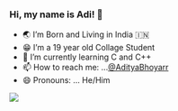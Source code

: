 ### Hi, my name is Adi! 👋

- 🌏 I’m Born and Living in India 🇮🇳
- 😁 I’m a 19 year old Collage Student
- 🌱 I’m currently learning C and C++
- 📫 How to reach me: ...[@AdityaBhoyarr](https://twitter.com/AdityaBhoyarr)
- 😄 Pronouns: ... He/Him

<img src =  "https://github-readme-stats.vercel.app/api?username=MrAdityaBhoyar&&show_icons=true&title_color=ffffff&icon_color=bb2acf&text_color=daf7dc&bg_color=151515">
